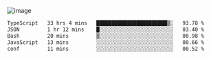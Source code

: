![image](https://github-profile-trophy.vercel.app/?username=CMOISDEAD&theme=darkhub&row=1&no-frame=true&margin-w=15&margin-h=15)
<!--START_SECTION:waka-->

```txt
TypeScript   33 hrs 4 mins   ███████████████████████▒░   93.78 %
JSON         1 hr 12 mins    █░░░░░░░░░░░░░░░░░░░░░░░░   03.40 %
Bash         20 mins         ▒░░░░░░░░░░░░░░░░░░░░░░░░   00.98 %
JavaScript   13 mins         ░░░░░░░░░░░░░░░░░░░░░░░░░   00.66 %
conf         11 mins         ░░░░░░░░░░░░░░░░░░░░░░░░░   00.52 %
```

<!--END_SECTION:waka--> 
